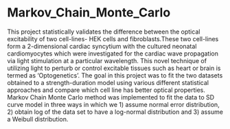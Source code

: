# Markov_Chain_Monte_Carlo

This project statistically validates the difference between the optical excitability of two cell-lines- HEK cells and fibroblasts.These two cell-lines form a 2-dimensional cardiac syncytium with the cultured neonatal cardiomyocytes which were investigated for the cardiac wave propagation via light stimulation at a particular wavelength. This novel technique of utilizing light to perturb or control excitable tissues such as heart or brain is termed as ‘Optogenetics’.
The goal in this project was to fit the two datasets obtained to a strength-duration model using various different statistical approaches and compare which cell line has better optical properties.
Markov Chain Monte Carlo method was implemented to fit the data to SD curve model in three ways in which we 1) assume normal error distribution, 2) obtain log of the data set to have a log-normal distribution and 3) assume a Weibull distribution.
